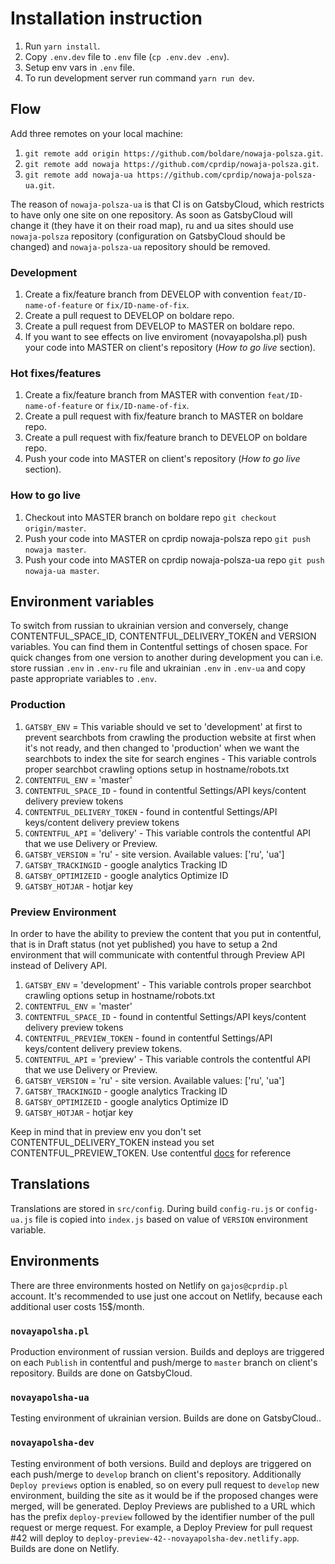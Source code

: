# Installation instruction

1. Run `yarn install`.
2. Copy `.env.dev` file to `.env` file (`cp .env.dev .env`).
3. Setup env vars in `.env` file.
4. To run development server run command `yarn run dev`.

## Flow

Add three remotes on your local machine:

1. `git remote add origin https://github.com/boldare/nowaja-polsza.git`.
2. `git remote add nowaja https://github.com/cprdip/nowaja-polsza.git`.
3. `git remote add nowaja-ua https://github.com/cprdip/nowaja-polsza-ua.git`.

The reason of `nowaja-polsza-ua` is that CI is on GatsbyCloud, which restricts to have only one site on one repository. As soon as GatsbyCloud will change it (they have it on their road map), ru and ua sites should use `nowaja-polsza` repository (configuration on GatsbyCloud should be changed) and `nowaja-polsza-ua` repository should be removed. 

### Development

1. Create a fix/feature branch from DEVELOP with convention `feat/ID-name-of-feature` or `fix/ID-name-of-fix`.
2. Create a pull request to DEVELOP on boldare repo.
3. Create a pull request from DEVELOP to MASTER on boldare repo.
4. If you want to see effects on live enviroment (novayapolsha.pl) push your code into MASTER on client's repository (*How to go live* section). 

### Hot fixes/features

1. Create a fix/feature branch from MASTER with convention `feat/ID-name-of-feature` or `fix/ID-name-of-fix`.
2. Create a pull request with fix/feature branch to MASTER on boldare repo.
3. Create a pull request with fix/feature branch to DEVELOP on boldare repo.
4. Push your code into MASTER on client's repository (*How to go live* section).

### How to go live

1. Checkout into MASTER branch on boldare repo `git checkout origin/master`.
2. Push your code into MASTER on cprdip nowaja-polsza repo `git push nowaja master`.
3. Push your code into MASTER on cprdip nowaja-polsza-ua repo `git push nowaja-ua master`.

## Environment variables

To switch from russian to ukrainian version and conversely, change CONTENTFUL_SPACE_ID, CONTENTFUL_DELIVERY_TOKEN and VERSION variables. You can find them in Contentful settings of chosen space. For quick changes from one version to another during development you can i.e. store russian `.env` in `.env-ru` file and ukrainian `.env` in `.env-ua` and copy paste appropriate variables to `.env`.

### Production

1. `GATSBY_ENV` = This variable should ve set to 'development' at first to prevent searchbots from crawling the production website at first when it's not ready, and then changed to 'production' when we want the searchbots to index the site for search engines - This variable controls proper searchbot crawling options setup in hostname/robots.txt
2. `CONTENTFUL_ENV` = 'master'
3. `CONTENTFUL_SPACE_ID` - found in contentful Settings/API keys/content delivery preview tokens
4. `CONTENTFUL_DELIVERY_TOKEN` - found in contentful Settings/API keys/content delivery preview tokens
5. `CONTENTFUL_API` = 'delivery' - This variable controls the contentful API that we use Delivery or Preview.
6. `GATSBY_VERSION` = 'ru' - site version. Available values: ['ru', 'ua']
7. `GATSBY_TRACKINGID` - google analytics Tracking ID
8. `GATSBY_OPTIMIZEID` - google analytics Optimize ID
9. `GATSBY_HOTJAR` - hotjar key

### Preview Environment

In order to have the ability to preview the content that you put in contentful, that is in Draft status (not yet published) you have to setup a 2nd environment that will communicate with contentful through Preview API instead of Delivery API.

1. `GATSBY_ENV` = 'development' - This variable controls proper searchbot crawling options setup in hostname/robots.txt
2. `CONTENTFUL_ENV` = 'master'
3. `CONTENTFUL_SPACE_ID` - found in contentful Settings/API keys/content delivery preview tokens
4. `CONTENTFUL_PREVIEW_TOKEN` - found in contentful Settings/API keys/content delivery preview tokens.
5. `CONTENTFUL_API` = 'preview' - This variable controls the contentful API that we use Delivery or Preview.
6. `GATSBY_VERSION` = 'ru' - site version. Available values: ['ru', 'ua']
7. `GATSBY_TRACKINGID` - google analytics Tracking ID
8. `GATSBY_OPTIMIZEID` - google analytics Optimize ID
9. `GATSBY_HOTJAR` - hotjar key

Keep in mind that in preview env you don't set CONTENTFUL_DELIVERY_TOKEN instead you set CONTENTFUL_PREVIEW_TOKEN. Use contentful [docs](https://www.contentful.com/developers/docs/references/content-preview-api/#/introduction/preview-api-authentication) for reference

## Translations

Translations are stored in `src/config`. During build `config-ru.js` or `config-ua.js` file is copied into `index.js` based on value of `VERSION` environment variable.

## Environments

There are three environments hosted on Netlify on `gajos@cprdip.pl` account. It's recommended to use just one accout on Netlify, because each additional user costs 15\$/month.

### `novayapolsha.pl`

Production environment of russian version. Builds and deploys are triggered on each `Publish` in contentful and push/merge to `master` branch on client's repository. Builds are done on GatsbyCloud.

### `novayapolsha-ua`

Testing environment of ukrainian version. Builds are done on GatsbyCloud..

### `novayapolsha-dev`

Testing environment of both versions. Build and deploys are triggered on each push/merge to `develop` branch on client's repository. Additionally `Deploy previews` option is enabled, so on every pull request to `develop` new environment, building the site as it would be if the proposed changes were merged, will be generated. Deploy Previews are published to a URL which has the prefix `deploy-preview` followed by the identifier number of the pull request or merge request. For example, a Deploy Preview for pull request #42 will deploy to `deploy-preview-42--novayapolsha-dev.netlify.app`. Builds are done on Netlify.
